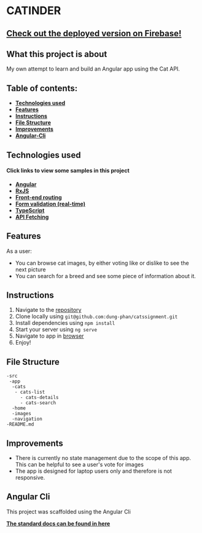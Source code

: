 # CATINDER

## [ Check out the deployed version on Firebase! ](https://catinder-2020.firebaseapp.com/)

## What this project is about

My own attempt to learn and build an Angular app using the Cat API.

## Table of contents:

- **[Technologies used](#technologies-used)**
- **[Features](#features)**
- **[Instructions](#instructions)**
- **[File Structure](#file-structure)**
- **[Improvements](#improvements)**
- **[Angular-Cli](#angular-cli)**

## Technologies used

#### Click links to view some samples in this project

- **[Angular](./src/app/cats/cats.component.ts)**
- **[RxJS](./src/app/cats/cats-list/cats-search/cats-search.service.ts)**
- **[Front-end routing](./src/app/app-routing.module.ts)**
- **[Form validation (real-time)](./src/app/cats/cats-list/cats-search/cats-search.component.ts)**
- **[TypeScript](./src/app/cats/cats-list/cats-details/cats-details.model.ts)**
- **[API Fetching](./src/app/cats/cats.component.ts)**

## Features

As a user:

- You can browse cat images, by either voting like or dislike to see the next picture
- You can search for a breed and see some piece of information about it.

## Instructions

1. Navigate to the [repository](https://github.com/dung-phan/catssignment)
2. Clone locally using
   `git@github.com:dung-phan/catssignment.git`
3. Install dependencies using `npm install`
4. Start your server using `ng serve`
5. Navigate to app in [browser](http://localhost:4200)
6. Enjoy!

## File Structure

```
-src
 -app
  -cats
   - cats-list
     - cats-details
     - cats-search
  -home
  -images
  -navigation
-README.md
```

## Improvements

- There is currently no state management due to the scope of this app. This can be helpful to see a user's vote for images
- The app is designed for laptop users only and therefore is not responsive.

## Angular Cli

This project was scaffolded using the Angular Cli

**[The standard docs can be found in here](./angular-cli.docs.md)**
